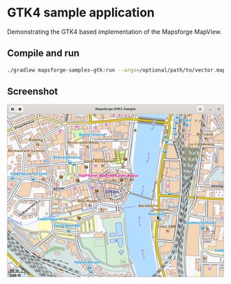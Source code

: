 # GTK4 sample application
Demonstrating the GTK4 based implementation of the Mapsforge MapView.

## Compile and run
```bash
./gradlew mapsforge-samples-gtk:run --args=/optional/path/to/vector.map
```

## Screenshot
![Desktop GTK4](../docs/images/desktop-gtk.png)
